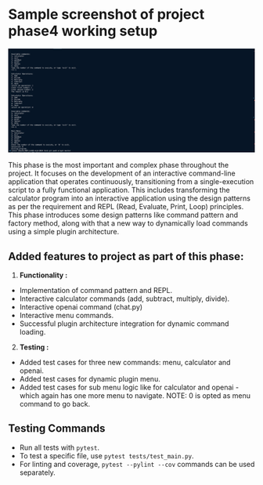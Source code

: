 # Sample screenshot of project phase4 working setup
![alt text](../images/phase4.png)

This phase is the most important and complex phase throughout the project. It focuses on the development of an interactive command-line application that operates continuously, transitioning from a single-execution script to a fully functional application. This includes transforming the calculator program into an interactive application using the design patterns as per the requirement and REPL (Read, Evaluate, Print, Loop) principles. This phase introduces some design patterns like command pattern and factory method, along with that a new way to dynamically load commands using a simple plugin architecture.

## Added features to project as part of this phase:
1. **Functionality :**
  - Implementation of command pattern and REPL.
  - Interactive calculator commands (add, subtract, multiply, divide).
  - Interactive openai command (chat.py)
  - Interactive menu commands.
  - Successful plugin architecture integration for dynamic command loading.
2. **Testing :**
  - Added test cases for three new commands: menu, calculator and openai.
  - Added test cases for dynamic plugin menu.
  - Added test cases for sub menu logic like for calculator and openai - which again has one more menu to navigate. NOTE: 0 is opted as menu command to go back.

## Testing Commands

- Run all tests with `pytest`.
- To test a specific file, use `pytest tests/test_main.py`.
- For linting and coverage, `pytest --pylint --cov` commands can be used separately.


